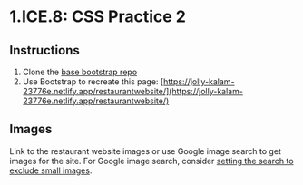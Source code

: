 # 1.ICE.8: CSS Practice 2

## Instructions

1. Clone the [base bootstrap repo](https://github.com/rocketacademy/basic-bootstrap-bootcamp)
2. Use Bootstrap to recreate this page: [https://jolly-kalam-23776e.netlify.app/restaurantwebsite/](https://jolly-kalam-23776e.netlify.app/restaurantwebsite/)

## Images

Link to the restaurant website images or use Google image search to get images for the site. For Google image search, consider [setting the search to exclude small images](https://www.androidpolice.com/2020/04/13/get-back-exact-size-larger-than-face-photo-full-color-search-filter-google-images/).

